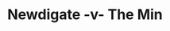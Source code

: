 ---
year: "1990"
serialNumber: "0" 
game: "Newdigate"
title: "Newdigate -v- The Min"
gameLocation: "Sellicks Green"
gameDate: "/1990"
result: ""
resultType: ""
type: "game"
---